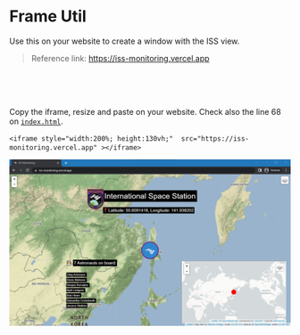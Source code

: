# Frame Util
Use this on your website to create a window with the ISS view.

> Reference link: https://iss-monitoring.vercel.app

</br>
</br>
</br>

Copy the iframe, resize and paste on your website. Check also the line 68 on [`index.html`](index.html).

    <iframe style="width:200%; height:130vh;"  src="https://iss-monitoring.vercel.app" ></iframe>

![framePage](images/demo.png)